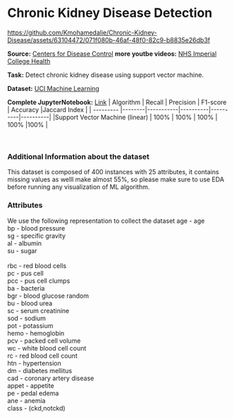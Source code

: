 # Chronic Kidney Disease Detection
<!-- ![image](https://github.com/Kmohamedalie/Chronic-Kidney-Disease/assets/63104472/a2ccd4e9-38b6-4f55-adc3-5ed9c6ff1844) -->






https://github.com/Kmohamedalie/Chronic-Kidney-Disease/assets/63104472/071f080b-46af-48f0-82c9-b8835e26db3f




**Source:** [Centers for Disease Control](https://www.youtube.com/watch?v=FdxGclFztC0)
**more youtbe videos:** [NHS Imperial College Health](https://www.youtube.com/watch?v=tyWgdBYBttc)

**Task:** Detect chronic kidney disease using support vector machine.

**Dataset:**  <a href="https://archive.ics.uci.edu/dataset/336/chronic+kidney+disease">UCI Machine Learning</a>

**Complete JupyterNotebook:** [Link](https://github.com/Kmohamedalie/Chronic-Kidney-Disease/blob/master/Notebook/Chronic%20KIdney%20Disease%20svm-%20SnapML.ipynb)
| Algorithm | Recall | Precision | F1-score | Accuracy |Jaccard Index |
| --------- |--------|-----------|----------|----------|----------|
|Support Vector Machine (linear) |  100%  |    100% |   100% |  100%  |100%  |
    

<br>

### **Additional Information about the dataset**
This dataset is composed of 400 instances with 25 attributes, it contains missing values as welll make almost 55%, so please make sure to use EDA before running any visualization of ML algorithm.
<br>

### **Attributes**
We use the following representation to collect the dataset
            age		-	age	              <br>
			bp		-	blood pressure    <br>
			sg		-	specific gravity  <br>
			al		-   	albumin       <br>
			su		-	sugar             <br>            
			rbc		-	red blood cells   <br>
			pc		-	pus cell          <br>
			pcc		-	pus cell clumps   <br>
			ba		-	bacteria          <br>
			bgr		-	blood glucose random   <br>
			bu		-	blood urea             <br>
			sc		-	serum creatinine       <br>
			sod		-	sodium                 <br>
			pot		-	potassium              <br>
			hemo		-	hemoglobin         <br>
			pcv		-	packed cell volume     <br>
			wc		-	white blood cell count <br>
			rc		-	red blood cell count   <br>
			htn		-	hypertension           <br>
			dm		-	diabetes mellitus      <br>
			cad		-	coronary artery disease <br>
			appet		-	appetite            <br>
			pe		-	pedal edema             <br>
			ane		-	anemia                   <br>
			class - (ckd,notckd)	            <br>
